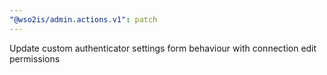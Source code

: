 ```yaml
---
"@wso2is/admin.actions.v1": patch
---
```


Update custom authenticator settings form behaviour with connection edit permissions
